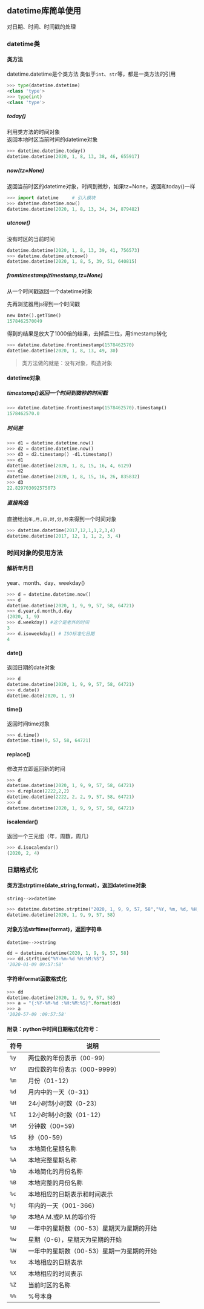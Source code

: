 ## datetime库简单使用

对日期、时间、时间戳的处理

### datetime类

#### 类方法

datetime.datetime是个类方法
类似于`int`、`str`等，都是一类方法的引用

```python
>>> type(datetime.datetime)
<class 'type'>
>>> type(int)
<class 'type'>

```

##### today()

利用类方法的时间对象  
返回本地时区当前时间的datetime对象

```python
>>> datetime.datetime.today()
datetime.datetime(2020, 1, 8, 13, 38, 46, 655917)

```

##### now(tz=None)

返回当前时区的datetime对象，时间到微秒，如果tz=None，返回和today()一样

```python
>>> import datetime     # 引入模块
>>> datetime.datetime.now()    
datetime.datetime(2020, 1, 8, 13, 34, 34, 879482)
```

##### utcnow()

没有时区的当前时间

```python
datetime.datetime(2020, 1, 8, 13, 39, 41, 756573)
>>> datetime.datetime.utcnow()
datetime.datetime(2020, 1, 8, 5, 39, 51, 640815)
```

##### fromtimestamp(timestamp,tz=None)

从一个时间戳返回一个datetime对象

先再浏览器用js得到一个时间戳


```python
new Date().getTime()
1578462570049
```

得到的结果是放大了1000倍的结果，去掉后三位，用timestamp转化

```python
>>> datetime.datetime.fromtimestamp(1578462570)
datetime.datetime(2020, 1, 8, 13, 49, 30)
```

> 类方法做的就是：没有对象，构造对象

#### datetime对象

##### timestamp()返回一个时间到微秒的时间戳

```python
>>> datetime.datetime.fromtimestamp(1578462570).timestamp()
1578462570.0
```

##### 时间差

```python
>>> d1 = datetime.datetime.now()
>>> d2 = datetime.datetime.now()
>>> d3 = d2.timestamp() -d1.timestamp()
>>> d1
datetime.datetime(2020, 1, 8, 15, 16, 4, 6129)
>>> d2
datetime.datetime(2020, 1, 8, 15, 16, 26, 835832)
>>> d3
22.829703092575073
```

##### 直接构造

直接给出`年,月,日,时,分,秒`来得到一个时间对象

```python
>>> datetime.datetime(2017,12,1,1,2,3,4)
datetime.datetime(2017, 12, 1, 1, 2, 3, 4)
```

### 时间对象的使用方法

#### 解析年月日

year、month、day、weekday()

```python
>>> d = datetime.datetime.now()
>>> d
datetime.datetime(2020, 1, 9, 9, 57, 58, 64721)
>>> d.year,d.month,d.day
(2020, 1, 9)
>>> d.weekday() #这个是老外的时间
3
>>> d.isoweekday() # ISO标准化日期
4
```


#### date()

返回日期的date对象

```python
>>> d
datetime.datetime(2020, 1, 9, 9, 57, 58, 64721)
>>> d.date()
datetime.date(2020, 1, 9)
```

#### time()

返回时间time对象

```python
>>> d.time()
datetime.time(9, 57, 58, 64721)
```

#### replace()

修改并立即返回新的时间

```python
>>> d
datetime.datetime(2020, 1, 9, 9, 57, 58, 64721)
>>> d.replace(2222,2,2)
datetime.datetime(2222, 2, 2, 9, 57, 58, 64721)
>>> d
datetime.datetime(2020, 1, 9, 9, 57, 58, 64721)
```

#### iscalendar()

返回一个三元组（年，周数，周几）

```python
>>> d.isocalendar()
(2020, 2, 4)
```



### 日期格式化

#### 类方法strptime(date_string,format)，返回datetime对象

`string-->>datetime`

```python
>>> datetime.datetime.strptime("2020, 1, 9, 9, 57, 58","%Y, %m, %d, %H, %M, %S")
datetime.datetime(2020, 1, 9, 9, 57, 58)
```


#### 对象方法strftime(format)，返回字符串

`datetime-->>string`

```python
dd = datetime.datetime(2020, 1, 9, 9, 57, 58)
>>> dd.strftime("%Y-%m-%d %H:%M:%S")
'2020-01-09 09:57:58'
```

#### 字符串format函数格式化


```python
>>> dd
datetime.datetime(2020, 1, 9, 9, 57, 58)
>>> a = "{:%Y-%M-%d :%H:%M:%S}".format(dd)
>>> a
'2020-57-09 :09:57:58'
```



#### **附录：python中时间日期格式化符号：**

| 符号 | 说明                                      |
| ---- | ----------------------------------------- |
| `%y` | 两位数的年份表示（00-99）                 |
| `%Y` | 四位数的年份表示（000-9999）              |
| `%m` | 月份（01-12）                             |
| `%d` | 月内中的一天（0-31）                      |
| `%H` | 24小时制小时数（0-23）                    |
| `%I` | 12小时制小时数（01-12）                   |
| `%M` | 分钟数（00=59）                           |
| `%S` | 秒（00-59）                               |
| `%a` | 本地简化星期名称                          |
| `%A` | 本地完整星期名称                          |
| `%b` | 本地简化的月份名称                        |
| `%B` | 本地完整的月份名称                        |
| `%c` | 本地相应的日期表示和时间表示              |
| `%j` | 年内的一天（001-366）                     |
| `%p` | 本地A.M.或P.M.的等价符                    |
| `%U` | 一年中的星期数（00-53）星期天为星期的开始 |
| `%w` | 星期（0-6），星期天为星期的开始           |
| `%W` | 一年中的星期数（00-53）星期一为星期的开始 |
| `%x` | 本地相应的日期表示                        |
| `%X` | 本地相应的时间表示                        |
| `%Z` | 当前时区的名称                            |
| `%%` | %号本身                                   |



